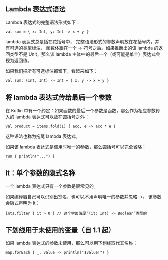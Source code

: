 ## Lambda 表达式语法

Lambda 表达式的完整语法形式如下：

```
val sum = { x: Int, y: Int -> x + y }
```

lambda 表达式总是括在花括号中， 完整语法形式的参数声明放在花括号内，并有可选的类型标注， 函数体跟在一个 -> 符号之后。如果推断出的该 lambda 的返回类型不是 Unit，那么该 lambda 主体中的最后一个（或可能是单个）表达式会视为返回值。

如果我们把所有可选标注都留下，看起来如下：

```
val sum: (Int, Int) -> Int = { x, y -> x + y }
```

## 将 lambda 表达式传给最后一个参数

在 Kotlin 中有一个约定：如果函数的最后一个参数是函数，那么作为相应参数传入的 lambda 表达式可以放在圆括号之外：

```
val product = items.fold(1) { acc, e -> acc * e }
```

这种语法也称为拖尾 lambda 表达式。

如果该 lambda 表达式是调用时唯一的参数，那么圆括号可以完全省略：

```
run { println("...") }
```

## it：单个参数的隐式名称

一个 lambda 表达式只有一个参数是很常见的。

如果编译器自己可以识别出签名，也可以不用声明唯一的参数并忽略 ->。 该参数会隐式声明为 it：


```
ints.filter { it > 0 } // 这个字面值是“(it: Int) -> Boolean”类型的
```

## 下划线用于未使用的变量（自 1.1 起）

如果 lambda 表达式的参数未使用，那么可以用下划线取代其名称：

```
map.forEach { _, value -> println("$value!") }
```

##